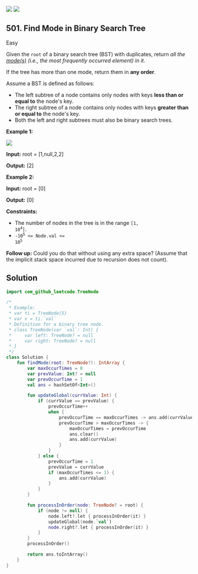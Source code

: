 [![](https://img.shields.io/github/stars/javadev/LeetCode-in-Kotlin?label=Stars&style=flat-square)](https://github.com/javadev/LeetCode-in-Kotlin)
[![](https://img.shields.io/github/forks/javadev/LeetCode-in-Kotlin?label=Fork%20me%20on%20GitHub%20&style=flat-square)](https://github.com/javadev/LeetCode-in-Kotlin/fork)

## 501\. Find Mode in Binary Search Tree

Easy

Given the `root` of a binary search tree (BST) with duplicates, return _all the [mode(s)](https://en.wikipedia.org/wiki/Mode_(statistics)) (i.e., the most frequently occurred element) in it_.

If the tree has more than one mode, return them in **any order**.

Assume a BST is defined as follows:

*   The left subtree of a node contains only nodes with keys **less than or equal to** the node's key.
*   The right subtree of a node contains only nodes with keys **greater than or equal to** the node's key.
*   Both the left and right subtrees must also be binary search trees.

**Example 1:**

![](https://assets.leetcode.com/uploads/2021/03/11/mode-tree.jpg)

**Input:** root = [1,null,2,2]

**Output:** [2]

**Example 2:**

**Input:** root = [0]

**Output:** [0]

**Constraints:**

*   The number of nodes in the tree is in the range <code>[1, 10<sup>4</sup>]</code>.
*   <code>-10<sup>5</sup> <= Node.val <= 10<sup>5</sup></code>

**Follow up:** Could you do that without using any extra space? (Assume that the implicit stack space incurred due to recursion does not count).

## Solution

```kotlin
import com_github_leetcode.TreeNode

/*
 * Example:
 * var ti = TreeNode(5)
 * var v = ti.`val`
 * Definition for a binary tree node.
 * class TreeNode(var `val`: Int) {
 *     var left: TreeNode? = null
 *     var right: TreeNode? = null
 * }
 */
class Solution {
    fun findMode(root: TreeNode?): IntArray {
        var maxOccurTimes = 0
        var prevValue: Int? = null
        var prevOccurTime = 1
        val ans = hashSetOf<Int>()

        fun updateGlobal(currValue: Int) {
            if (currValue == prevValue) {
                prevOccurTime++
                when {
                    prevOccurTime == maxOccurTimes -> ans.add(currValue)
                    prevOccurTime > maxOccurTimes -> {
                        maxOccurTimes = prevOccurTime
                        ans.clear()
                        ans.add(currValue)
                    }
                }
            } else {
                prevOccurTime = 1
                prevValue = currValue
                if (maxOccurTimes <= 1) {
                    ans.add(currValue)
                }
            }
        }

        fun processInOrder(node: TreeNode? = root) {
            if (node != null) {
                node.left?.let { processInOrder(it) }
                updateGlobal(node.`val`)
                node.right?.let { processInOrder(it) }
            }
        }
        processInOrder()

        return ans.toIntArray()
    }
}
```
